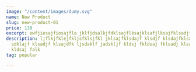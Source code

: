 ```yaml
---
image: "/content/images/dumy.svg"
name: New Product
slug: new-product-01
price: 139
excerpt: ewfjiesajfiosajfla jklfjdsalkjfdklsajflksajklsafjlksajfklsadjf
description: ljflkjfklejfkljsfklsjfkl jklsajfklsdajf klsdjf klsdajfklsaj kfljdsaklfj
  sdklajf klsadjf klsajdfk ljsdaklf jadskljf kldsj fkldsaj fklsadj klsajfklsdjfkldsajf
  kldsaj falk
tag: popular

---
```

